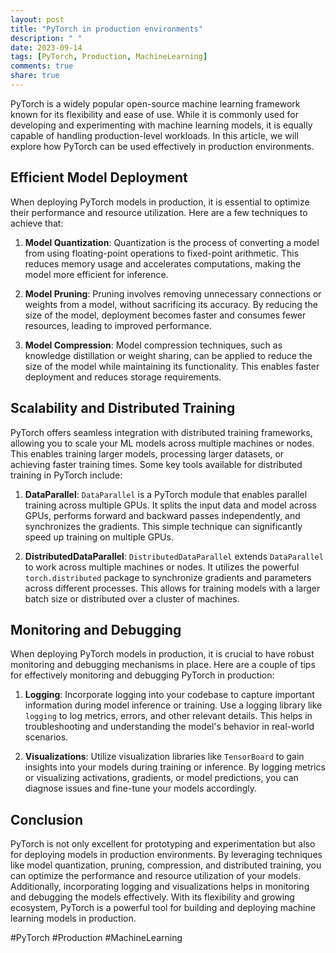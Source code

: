 ```yaml
---
layout: post
title: "PyTorch in production environments"
description: " "
date: 2023-09-14
tags: [PyTorch, Production, MachineLearning]
comments: true
share: true
---
```


PyTorch is a widely popular open-source machine learning framework known for its flexibility and ease of use. While it is commonly used for developing and experimenting with machine learning models, it is equally capable of handling production-level workloads. In this article, we will explore how PyTorch can be used effectively in production environments.

## Efficient Model Deployment

When deploying PyTorch models in production, it is essential to optimize their performance and resource utilization. Here are a few techniques to achieve that:

1. **Model Quantization**: Quantization is the process of converting a model from using floating-point operations to fixed-point arithmetic. This reduces memory usage and accelerates computations, making the model more efficient for inference.

2. **Model Pruning**: Pruning involves removing unnecessary connections or weights from a model, without sacrificing its accuracy. By reducing the size of the model, deployment becomes faster and consumes fewer resources, leading to improved performance.

3. **Model Compression**: Model compression techniques, such as knowledge distillation or weight sharing, can be applied to reduce the size of the model while maintaining its functionality. This enables faster deployment and reduces storage requirements.

## Scalability and Distributed Training

PyTorch offers seamless integration with distributed training frameworks, allowing you to scale your ML models across multiple machines or nodes. This enables training larger models, processing larger datasets, or achieving faster training times. Some key tools available for distributed training in PyTorch include:

1. **DataParallel**: `DataParallel` is a PyTorch module that enables parallel training across multiple GPUs. It splits the input data and model across GPUs, performs forward and backward passes independently, and synchronizes the gradients. This simple technique can significantly speed up training on multiple GPUs.

2. **DistributedDataParallel**: `DistributedDataParallel` extends `DataParallel` to work across multiple machines or nodes. It utilizes the powerful `torch.distributed` package to synchronize gradients and parameters across different processes. This allows for training models with a larger batch size or distributed over a cluster of machines.

## Monitoring and Debugging

When deploying PyTorch models in production, it is crucial to have robust monitoring and debugging mechanisms in place. Here are a couple of tips for effectively monitoring and debugging PyTorch in production:

1. **Logging**: Incorporate logging into your codebase to capture important information during model inference or training. Use a logging library like `logging` to log metrics, errors, and other relevant details. This helps in troubleshooting and understanding the model's behavior in real-world scenarios.

2. **Visualizations**: Utilize visualization libraries like `TensorBoard` to gain insights into your models during training or inference. By logging metrics or visualizing activations, gradients, or model predictions, you can diagnose issues and fine-tune your models accordingly.

## Conclusion

PyTorch is not only excellent for prototyping and experimentation but also for deploying models in production environments. By leveraging techniques like model quantization, pruning, compression, and distributed training, you can optimize the performance and resource utilization of your models. Additionally, incorporating logging and visualizations helps in monitoring and debugging the models effectively. With its flexibility and growing ecosystem, PyTorch is a powerful tool for building and deploying machine learning models in production.

#PyTorch #Production #MachineLearning